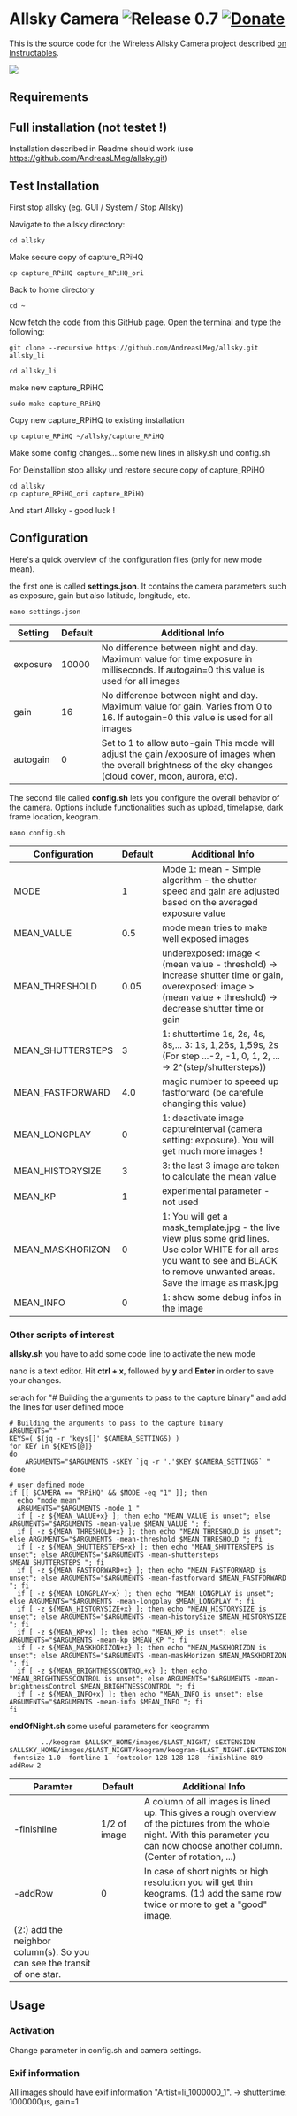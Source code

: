 # Allsky Camera ![Release 0.7](https://img.shields.io/badge/Release-0.7-green.svg) [![Donate](https://img.shields.io/badge/Donate-PayPal-green.svg)](https://www.paypal.com/cgi-bin/webscr?cmd=_s-xclick&hosted_button_id=MEBU2KN75G2NG&source=url)



This is the source code for the Wireless Allsky Camera project described [on Instructables](http://www.instructables.com/id/Wireless-All-Sky-Camera/).


![](http://www.thomasjacquin.com/allsky-portal/screenshots/camera-header-photo.jpg)

## Requirements

## Full installation (not testet !) 

Installation described in Readme should work (use https://github.com/AndreasLMeg/allsky.git)

## Test Installation

First stop allsky (eg. GUI / System / Stop Allsky)

Navigate to the allsky directory:
```shell
cd allsky
```

Make secure copy of capture_RPiHQ
```shell
cp capture_RPiHQ capture_RPiHQ_ori 
```

Back to home directory
```shell
cd ~
```

Now fetch the code from this GitHub page. Open the terminal and type the following:

```shell
git clone --recursive https://github.com/AndreasLMeg/allsky.git allsky_li
```

```shell
cd allsky_li
```

make new capture_RPiHQ
```shell
sudo make capture_RPiHQ
```

Copy new capture_RPiHQ to existing installation
```shell
cp capture_RPiHQ ~/allsky/capture_RPiHQ 
```

Make some config changes....some new lines in allsky.sh und config.sh

For Deinstallion stop allsky und restore secure copy of capture_RPiHQ
```shell
cd allsky
cp capture_RPiHQ_ori capture_RPiHQ 
``` 

And start Allsky - good luck !


## Configuration

Here's a quick overview of the configuration files (only for new mode mean).

the first one is called **settings.json**. It contains the camera parameters such as exposure, gain but also latitude, longitude, etc.

```shell
nano settings.json
```

| Setting     | Default     | Additional Info |
| ----------- | ----------- | ----------------|
| exposure | 10000 | No difference between night and day. Maximum value for time exposure in milliseconds.  If autogain=0 this value is used for all images |
| gain | 16 |No difference between night and day. Maximum value for gain. Varies from 0 to 16. If autogain=0 this value is used for all images|
| autogain | 0 | Set to 1 to allow auto-gain This mode will adjust the gain /exposure of images when the overall brightness of the sky changes (cloud cover, moon, aurora, etc).|

The second file called **config.sh** lets you configure the overall behavior of the camera. Options include functionalities such as upload, timelapse, dark frame location, keogram.

```shell
nano config.sh
```

| Configuration     | Default     | Additional Info |
| ----------- | ----------- | ----------------|
| MODE | 1 |  Mode 1: mean - Simple algorithm - the shutter speed and gain are adjusted based on the averaged exposure value |
| MEAN_VALUE | 0.5 | mode mean tries to make well exposed images |
| MEAN_THRESHOLD | 0.05 | underexposed: image < (mean value - threshold) -> increase shutter time or gain, overexposed: image > (mean value + threshold) -> decrease shutter time or gain | 
| MEAN_SHUTTERSTEPS | 3 | 1: shuttertime 1s, 2s, 4s, 8s,...  3:  1s, 1,26s, 1,59s, 2s   (For step ...-2, -1, 0, 1, 2, ... -> 2^(step/shuttersteps)) |
| MEAN_FASTFORWARD | 4.0 | magic number to speeed up fastforward (be carefule changing this value) |
| MEAN_LONGPLAY | 0 | 1: deactivate image captureinterval (camera setting: exposure). You will get much more images ! | 
| MEAN_HISTORYSIZE | 3 | 3: the last 3 image are taken to calculate the mean value |
| MEAN_KP | 1 | experimental parameter - not used |
| MEAN_MASKHORIZON | 0 | 1: You will get a mask_template.jpg  - the live view plus some grid lines. Use color WHITE for all ares you want to see and BLACK to remove unwanted areas. Save the image as mask.jpg |
| MEAN_INFO | 0 | 1: show some debug infos in the image |


### Other scripts of interest

**allsky.sh** you have to add some code line to activate the new mode

nano is a text editor. Hit **ctrl + x**, followed by **y** and **Enter** in order to save your changes.

serach for "# Building the arguments to pass to the capture binary" and add the lines for user defined mode

```
# Building the arguments to pass to the capture binary
ARGUMENTS=""
KEYS=( $(jq -r 'keys[]' $CAMERA_SETTINGS) )
for KEY in ${KEYS[@]}
do
	ARGUMENTS="$ARGUMENTS -$KEY `jq -r '.'$KEY $CAMERA_SETTINGS` "
done

# user defined mode
if [[ $CAMERA == "RPiHQ" && $MODE -eq "1" ]]; then
  echo "mode mean"
  ARGUMENTS="$ARGUMENTS -mode 1 "
  if [ -z ${MEAN_VALUE+x} ]; then echo "MEAN_VALUE is unset"; else ARGUMENTS="$ARGUMENTS -mean-value $MEAN_VALUE "; fi
  if [ -z ${MEAN_THRESHOLD+x} ]; then echo "MEAN_THRESHOLD is unset"; else ARGUMENTS="$ARGUMENTS -mean-threshold $MEAN_THRESHOLD "; fi
  if [ -z ${MEAN_SHUTTERSTEPS+x} ]; then echo "MEAN_SHUTTERSTEPS is unset"; else ARGUMENTS="$ARGUMENTS -mean-shuttersteps $MEAN_SHUTTERSTEPS "; fi
  if [ -z ${MEAN_FASTFORWARD+x} ]; then echo "MEAN_FASTFORWARD is unset"; else ARGUMENTS="$ARGUMENTS -mean-fastforward $MEAN_FASTFORWARD "; fi
  if [ -z ${MEAN_LONGPLAY+x} ]; then echo "MEAN_LONGPLAY is unset"; else ARGUMENTS="$ARGUMENTS -mean-longplay $MEAN_LONGPLAY "; fi
  if [ -z ${MEAN_HISTORYSIZE+x} ]; then echo "MEAN_HISTORYSIZE is unset"; else ARGUMENTS="$ARGUMENTS -mean-historySize $MEAN_HISTORYSIZE "; fi
  if [ -z ${MEAN_KP+x} ]; then echo "MEAN_KP is unset"; else ARGUMENTS="$ARGUMENTS -mean-kp $MEAN_KP "; fi
  if [ -z ${MEAN_MASKHORIZON+x} ]; then echo "MEAN_MASKHORIZON is unset"; else ARGUMENTS="$ARGUMENTS -mean-maskHorizon $MEAN_MASKHORIZON "; fi
  if [ -z ${MEAN_BRIGHTNESSCONTROL+x} ]; then echo "MEAN_BRIGHTNESSCONTROL is unset"; else ARGUMENTS="$ARGUMENTS -mean-brightnessControl $MEAN_BRIGHTNESSCONTROL "; fi
  if [ -z ${MEAN_INFO+x} ]; then echo "MEAN_INFO is unset"; else ARGUMENTS="$ARGUMENTS -mean-info $MEAN_INFO "; fi
fi
```

**endOfNight.sh** some useful parameters for keogramm

```
        ../keogram $ALLSKY_HOME/images/$LAST_NIGHT/ $EXTENSION $ALLSKY_HOME/images/$LAST_NIGHT/keogram/keogram-$LAST_NIGHT.$EXTENSION -fontsize 1.0 -fontline 1 -fontcolor 128 128 128 -finishline 819 -addRow 2
```

| Paramter     | Default     | Additional Info |
| ----------- | ----------- | ----------------|
| -finishline | 1/2 of image |  A column of all images is lined up. This gives a rough overview of the pictures from the whole night. With this parameter you can now choose another column. (Center of rotation, ...)|
| -addRow | 0 |  In case of short nights or high resolution you will get thin keograms. (1:) add the same row twice or more to get a "good" image.
(2:) add the neighbor column(s). So you can see the transit of one star.|


## Usage

### Activation

Change parameter in config.sh and camera settings.


### Exif information

All images should have exif information "Artist=li_1000000_1".  -> shuttertime: 1000000µs, gain=1  

